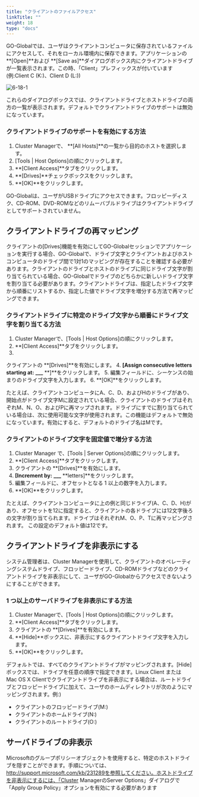 ```yaml
---
title: "クライアントのファイルアクセス"
linkTitle: ""
weight: 18
type: "docs"
---
```


GO-Globalでは、ユーザはクライアントコンピュータに保存されているファイルにアクセスして、それをローカル環境内に保存できます。アプリケーションの **[Open]**および **[Save as]**ダイアログボックス内にクライアントドライブが一覧表示されます。この時、「Client」プレフィックスが付いています(例:Client C (K:)、Client D (L:))

![6-18-1](/img/6-18-1.png) 

これらのダイアログボックスでは、クライアントドライブとホストドライブの両方の一覧が表示されます。デフォルトでクライアントドライブのサポートは無効になっています。

### クライアントドライブのサポートを有効にする方法

1. Cluster Managerで、 **[All Hosts]**の一覧から目的のホストを選択します。
2. [Tools | Host Options]の順にクリックします。
3. **[Client Access]**タブをクリックします。
4. **[Drives]**チェックボックスをクリックします。
5. **[OK]**をクリックします。

GO-Globalは、ユーザがUSBドライブにアクセスできます。フロッピーディスク、CD-ROM、DVD-ROMなどのリムーバブルドライブはクライアントドライブとしてサポートされていません。

## クライアントドライブの再マッピング

クライアントの[Drives]機能を有効にしてGO-Globalセッションでアプリケーションを実行する場合、GO-Globalで、ドライブ文字とクライアントおよびホストコンピュータのドライブ間で1対1のマッピングが存在することを確認する必要があります。クライアントのドライブとホストのドライブに同じドライブ文字が割り当てられている場合、GO-Globalでドライブのどちらかに新しいドライブ文字を割り当てる必要があります。クライアントドライブは、指定したドライブ文字から順番にリストするか、指定した値でドライブ文字を増分する方法で再マッピングできます。

### クライアントドライブに特定のドライブ文字から順番にドライブ文字を割り当てる方法

1. Cluster Managerで、[Tools | Host Options]の順にクリックします。
2. **[Client Access]**タブをクリックします。
3.
クライアントの **[Drives]**を有効にします。
4. **[Assign consecutive letters starting at:** **___** **]**をクリックします。
5. 編集フィールドに、シーケンスの始まりのドライブ文字を入力します。
6. **[OK]**をクリックします。

たとえば、クライアントコンピュータにA、C、D、およびHのドライブがあり、開始点がドライブ文字Mに設定されている場合、クライアントのドライブはそれぞれM、N、O、およびPに再マップされます。ドライブにすでに割り当てられている場合は、次に使用可能な文字が使用されます。この機能はデフォルトで無効になっています。有効にすると、デフォルトのドライブ名はMです。

### クライアントのドライブ文字を固定値で増分する方法

1. Cluster Manager で、[Tools | Server Options]の順にクリックします。
2. **[Client Access]**タブをクリックします。
3. クライアントの **[Drives]**を有効にします。
4. **[Increment by:** **___** **letters]**をクリックします。
5. 編集フィールドに、オフセットとなる 1 以上の数字を入力します。
6. **[OK]**をクリックします。

たとえば、クライアントコンピュータに上の例と同じドライブ(A、C、D、H)があり、オフセットを12に指定すると、クライアントの各ドライブには12文字後ろの文字が割り当てられます。ドライブはそれぞれM、O、P、Tに再マッピングされます。 この設定のデフォルト値は12です。

## クライアントドライブを非表示にする

システム管理者は、Cluster Managerを使用して、クライアントのオペレーティングシステムドライブ、フロッピードライブ、CD-ROMドライブなどのクライアントドライブを非表示にして、ユーザがGO-Globalからアクセスできないようにすることができます。

### 1 つ以上のサーバドライブを非表示にする方法

1. Cluster Managerで、[Tools | Host Options]の順にクリックします。
2. **[Client Access]**タブをクリックします。
3. クライアントの **[Drives]**を有効にします。
4. **[Hide]**ボックスに、非表示にするクライアントドライブ文字を入力します。
5. **[OK]**をクリックします。

デフォルトでは、すべてのクライアントドライブがマッピングされます。[Hide]ボックスでは、ドライブを任意の順序で指定できます。Linux Client または Mac OS X Clientでクライアントドライブを非表示にする場合は、ルートドライブとフロッピードライブに加えて、ユーザのホームディレクトリが次のようにマッピングされます。例:)

* クライアントのフロッピードライブ(M:)
* クライアントのホームドライブ(N:)
* クライアントのルートドライブ(O:)

## サーバドライブの非表示

Microsoftのグループポリシーオブジェクトを使用すると、特定のホストドライブを隠すことができます。手順については、http://support.microsoft.com/kb/231289を参照してください。ホストドライブを非表示にするには、「Cluster ManagerのServer Options」ダイアログで「Apply Group Policy」オプションを有効にする必要があります

